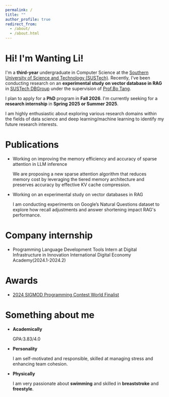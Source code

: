 ```yaml
---
permalink: /
title: ""
author_profile: true
redirect_from: 
  - /about/
  - /about.html
---
```

Hi! I'm Wanting Li!
======

I'm a **third-year** undergraduate in Computer Science at the [Southern University of Science and Technology (SUSTech)](https://www.sustech.edu.cn/en/). Recently, I've been conducting research on an **experimental study on vector database in RAG** in [SUSTech DBGroup](https://dbgroup.sustech.edu.cn/) under the supervision of [Prof.Bo Tang](https://acm.sustech.edu.cn/btang/).

I plan to apply for a **PhD** program in **Fall 2026**. I'm currently seeking for a **research internship** in **Spring 2025 or Summer 2025**. 

I am highly enthusiastic about exploring various research domains within the fields of data science and deep learning/machine learning to identify my future research interests. 

Publications
======
- Working on improving the memory efficiency and accuracy of sparse attention in LLM inference

    We are proposing a new sparse attention algorithm that reduces memory cost by leveraging the tiered memory architecture and preserves accuracy by effective KV cache compression.
  
- Working on an experimental study on vector databases in RAG

    I am conducting experiments on Google’s Natural Questions dataset to explore how recall adjustments and answer shortening impact RAG's performance. 

Company internship
======
- Programming Language Development Tools Intern at Digital Infrastructure in Innovation International Digital Economy Academy(2024.1-2024.2)
  

Awards
======
- [2024 SIGMOD Programming Contest World Finalist](http://sigmodcontest2024.eastus.cloudapp.azure.com/dashboard.shtml)


Something about me
======
- **Academically**

    GPA:3.83/4.0

- **Personality**

    I am self-motivated and responsible, skilled at managing stress and enhancing team cohesion.
    
- **Physically**

    I am very passionate about **swimming** and skilled in **breaststroke** and **freestyle**.
